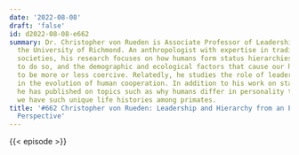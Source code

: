 ```yaml
---
date: '2022-08-08'
draft: 'false'
id: d2022-08-08-e662
summary: Dr. Christopher von Rueden is Associate Professor of Leadership Studies at
  the University of Richmond. An anthropologist with expertise in traditional human
  societies, his research focuses on how humans form status hierarchies, why we evolved
  to do so, and the demographic and ecological factors that cause our hierarchies
  to be more or less coercive. Relatedly, he studies the role of leader-follower relationships
  in the evolution of human cooperation. In addition to his work on status and leadership,
  he has published on topics such as why humans differ in personality traits and why
  we have such unique life histories among primates.
title: '#662 Christopher von Rueden: Leadership and Hierarchy from an Evolutionary
  Perspective'
---
```

{{< episode >}}
